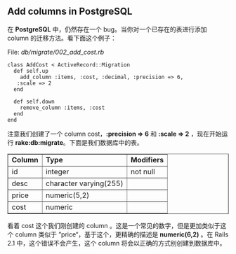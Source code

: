 ## Add columns in PostgreSQL

在 **PostgreSQL** 中，仍然存在一个 bug。当你对一个已存在的表进行添加 column 的迁移方法。看下面这个例子：

File: *db/migrate/002\_add\_cost.rb*

	class AddCost < ActiveRecord::Migration
	  def self.up
	    add_column :items, :cost, :decimal, :precision => 6, 
	   :scale => 2
	  end

	  def self.down
	    remove_column :items, :cost
	  end
	end

注意我们创建了一个 column cost，**:precision => 6** 和 **:scale => 2** ，现在开始运行 **rake:db:migrate**。下面是我们数据库中的表。

<table border="1" cellspacing="0" cellpadding="5">
	<tr>
		<td><strong>Column</strong></td>
		<td><strong>Type</strong></td>
		<td><strong>Modifiers</strong></td>
	</tr>
	<tr>
		<td>id</td>
		<td>integer</td>
		<td>not null</td>
	</tr>
	<tr>
		<td>desc</td>
		<td>character varying(255)</td>
		<td></td>
	</tr>
	<tr>
		<td>price</td>
		<td>numeric(5,2)</td>
		<td></td>
	</tr>
	<tr>
		<td>cost</td>
		<td>numeric</td>
		<td></td>
	</tr>
</table>

看着 cost 这个我们刚创建的 column 。这是一个常见的数字，但是更加类似于这个 column 类似于 ”price“，基于这个，更精确的描述是 **numeric(6,2)** 。在 Rails 2.1 中，这个错误不会产生，这个 column 将会以正确的方式别创建到数据库中。